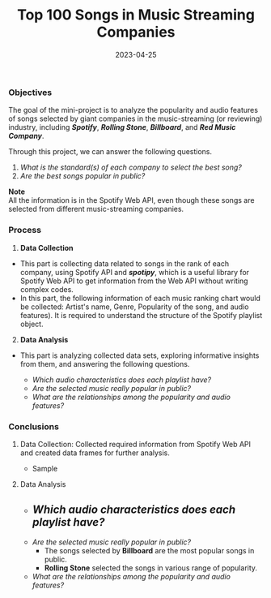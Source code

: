 ﻿---
title: Top 100 Songs in Music Streaming Companies
date: 2023-04-25
categories: [Projects, Data Analysis] 
tags: [Data Analysis, Data Mining, Data Visualization, pandas, numpy, matplotlib, Music Streaming, Python]

---

### Objectives
The goal of the mini-project is to analyze the popularity and audio features of songs selected by giant companies in the music-streaming (or reviewing) industry, including  **_Spotify_**,  **_Rolling Stone_**,  **_Billboard_**, and  **_Red Music Company_**.

Through this project, we can answer the following questions.

1.  _What is the standard(s) of each company to select the best song?_
2.  _Are the best songs popular in public?_

**Note**  
All the information is in the Spotify Web API, even though these songs are selected from different music-streaming companies.

### Process
1. **Data Collection**
- This part is collecting data related to songs in the rank of each company, using Spotify API and ***spotipy***, which is a useful library for Spotify Web API to get information from the Web API without writing complex codes. 
- In this part, the following information of each music ranking chart would be collected: Artist's name, Genre, Popularity of the song, and audio features). It is required to understand the structure of the Spotify playlist object.

2. **Data Analysis**
- This part is analyzing collected data sets, exploring informative insights from them, and answering the following questions.

	-  _Which audio characteristics does each playlist have?_
	-  _Are the selected music really popular in public?_
	- _What are the relationships among the popularity and audio features?_

### Conclusions
1. Data Collection: Collected required information from Spotify Web API and created data frames for further analysis.
	- Sample 

2. Data Analysis
	
	-  _Which audio characteristics does each playlist have?_
		- 
	-  _Are the selected music really popular in public?_
		- The songs selected by **Billboard** are the most popular songs in public.
		- **Rolling Stone** selected the songs in various range of popularity. 
	- _What are the relationships among the popularity and audio features?_

